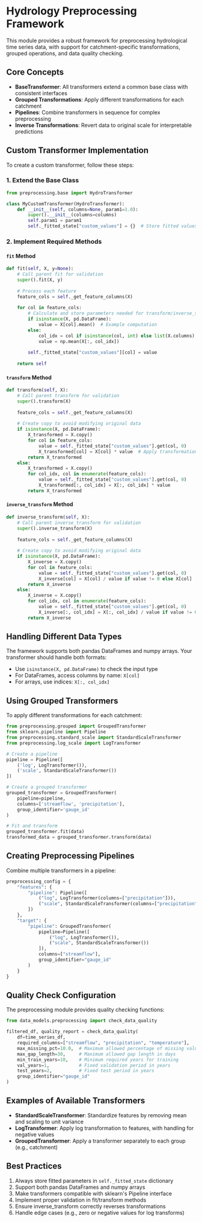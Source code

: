 # Hydrology Preprocessing Framework

This module provides a robust framework for preprocessing hydrological time series data, with support for catchment-specific transformations, grouped operations, and data quality checking.

## Core Concepts

- **BaseTransformer**: All transformers extend a common base class with consistent interfaces
- **Grouped Transformations**: Apply different transformations for each catchment
- **Pipelines**: Combine transformers in sequence for complex preprocessing
- **Inverse Transformations**: Revert data to original scale for interpretable predictions

## Custom Transformer Implementation

To create a custom transformer, follow these steps:

### 1. Extend the Base Class

```python
from preprocessing.base import HydroTransformer

class MyCustomTransformer(HydroTransformer):
    def __init__(self, columns=None, param1=1.0):
        super().__init__(columns=columns)
        self.param1 = param1
        self._fitted_state["custom_values"] = {}  # Store fitted values here
```

### 2. Implement Required Methods

#### `fit` Method

```python
def fit(self, X, y=None):
    # Call parent fit for validation
    super().fit(X, y)
    
    # Process each feature
    feature_cols = self._get_feature_columns(X)
    
    for col in feature_cols:
        # Calculate and store parameters needed for transform/inverse_transform
        if isinstance(X, pd.DataFrame):
            value = X[col].mean()  # Example computation
        else:
            col_idx = col if isinstance(col, int) else list(X.columns).index(col)
            value = np.mean(X[:, col_idx])
            
        self._fitted_state["custom_values"][col] = value
        
    return self
```

#### `transform` Method

```python
def transform(self, X):
    # Call parent transform for validation
    super().transform(X)
    
    feature_cols = self._get_feature_columns(X)
    
    # Create copy to avoid modifying original data
    if isinstance(X, pd.DataFrame):
        X_transformed = X.copy()
        for col in feature_cols:
            value = self._fitted_state["custom_values"].get(col, 0)
            X_transformed[col] = X[col] * value  # Apply transformation
        return X_transformed
    else:
        X_transformed = X.copy()
        for col_idx, col in enumerate(feature_cols):
            value = self._fitted_state["custom_values"].get(col, 0)
            X_transformed[:, col_idx] = X[:, col_idx] * value
        return X_transformed
```

#### `inverse_transform` Method

```python
def inverse_transform(self, X):
    # Call parent inverse_transform for validation
    super().inverse_transform(X)
    
    feature_cols = self._get_feature_columns(X)
    
    # Create copy to avoid modifying original data
    if isinstance(X, pd.DataFrame):
        X_inverse = X.copy()
        for col in feature_cols:
            value = self._fitted_state["custom_values"].get(col, 0)
            X_inverse[col] = X[col] / value if value != 0 else X[col]
        return X_inverse
    else:
        X_inverse = X.copy()
        for col_idx, col in enumerate(feature_cols):
            value = self._fitted_state["custom_values"].get(col, 0) 
            X_inverse[:, col_idx] = X[:, col_idx] / value if value != 0 else X[:, col_idx]
        return X_inverse
```

## Handling Different Data Types

The framework supports both pandas DataFrames and numpy arrays. Your transformer should handle both formats:

- Use `isinstance(X, pd.DataFrame)` to check the input type
- For DataFrames, access columns by name: `X[col]`
- For arrays, use indices: `X[:, col_idx]`

## Using Grouped Transformers

To apply different transformations for each catchment:

```python
from preprocessing.grouped import GroupedTransformer
from sklearn.pipeline import Pipeline
from preprocessing.standard_scale import StandardScaleTransformer
from preprocessing.log_scale import LogTransformer

# Create a pipeline
pipeline = Pipeline([
    ('log', LogTransformer()),
    ('scale', StandardScaleTransformer())
])

# Create a grouped transformer
grouped_transformer = GroupedTransformer(
    pipeline=pipeline,
    columns=['streamflow', 'precipitation'],
    group_identifier='gauge_id'
)

# Fit and transform
grouped_transformer.fit(data)
transformed_data = grouped_transformer.transform(data)
```

## Creating Preprocessing Pipelines

Combine multiple transformers in a pipeline:

```python
preprocessing_config = {
    "features": {
        "pipeline": Pipeline([
            ("log", LogTransformer(columns=["precipitation"])),
            ("scale", StandardScaleTransformer(columns=["precipitation", "temperature"]))
        ])
    },
    "target": {
        "pipeline": GroupedTransformer(
            pipeline=Pipeline([
                ("log", LogTransformer()),
                ("scale", StandardScaleTransformer())
            ]),
            columns=["streamflow"],
            group_identifier="gauge_id"
        )
    }
}
```

## Quality Check Configuration

The preprocessing module provides quality checking functions:

```python
from data_models.preprocessing import check_data_quality

filtered_df, quality_report = check_data_quality(
    df=time_series_df,
    required_columns=["streamflow", "precipitation", "temperature"],
    max_missing_pct=10.0,  # Maximum allowed percentage of missing values
    max_gap_length=30,     # Maximum allowed gap length in days
    min_train_years=10,    # Minimum required years for training
    val_years=1,           # Fixed validation period in years
    test_years=2,          # Fixed test period in years
    group_identifier="gauge_id"
)
```

## Examples of Available Transformers

- **StandardScaleTransformer**: Standardize features by removing mean and scaling to unit variance
- **LogTransformer**: Apply log transformation to features, with handling for negative values
- **GroupedTransformer**: Apply a transformer separately to each group (e.g., catchment)

## Best Practices

1. Always store fitted parameters in `self._fitted_state` dictionary
2. Support both pandas DataFrames and numpy arrays
3. Make transformers compatible with sklearn's Pipeline interface
4. Implement proper validation in fit/transform methods
5. Ensure inverse_transform correctly reverses transformations
6. Handle edge cases (e.g., zero or negative values for log transforms)
